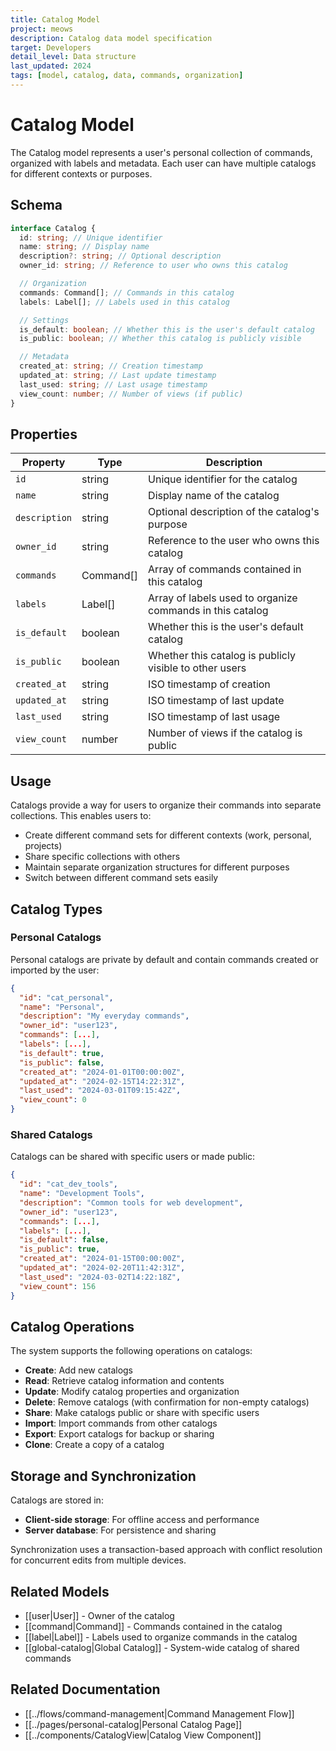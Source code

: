 ```yaml
---
title: Catalog Model
project: meows
description: Catalog data model specification
target: Developers
detail_level: Data structure
last_updated: 2024
tags: [model, catalog, data, commands, organization]
---
```


# Catalog Model

The Catalog model represents a user's personal collection of commands, organized with labels and metadata. Each user can have multiple catalogs for different contexts or purposes.

## Schema

```typescript
interface Catalog {
  id: string; // Unique identifier
  name: string; // Display name
  description?: string; // Optional description
  owner_id: string; // Reference to user who owns this catalog

  // Organization
  commands: Command[]; // Commands in this catalog
  labels: Label[]; // Labels used in this catalog

  // Settings
  is_default: boolean; // Whether this is the user's default catalog
  is_public: boolean; // Whether this catalog is publicly visible

  // Metadata
  created_at: string; // Creation timestamp
  updated_at: string; // Last update timestamp
  last_used: string; // Last usage timestamp
  view_count: number; // Number of views (if public)
}
```

## Properties

| Property      | Type      | Description                                               |
| ------------- | --------- | --------------------------------------------------------- |
| `id`          | string    | Unique identifier for the catalog                         |
| `name`        | string    | Display name of the catalog                               |
| `description` | string    | Optional description of the catalog's purpose             |
| `owner_id`    | string    | Reference to the user who owns this catalog               |
| `commands`    | Command[] | Array of commands contained in this catalog               |
| `labels`      | Label[]   | Array of labels used to organize commands in this catalog |
| `is_default`  | boolean   | Whether this is the user's default catalog                |
| `is_public`   | boolean   | Whether this catalog is publicly visible to other users   |
| `created_at`  | string    | ISO timestamp of creation                                 |
| `updated_at`  | string    | ISO timestamp of last update                              |
| `last_used`   | string    | ISO timestamp of last usage                               |
| `view_count`  | number    | Number of views if the catalog is public                  |

## Usage

Catalogs provide a way for users to organize their commands into separate collections. This enables users to:

- Create different command sets for different contexts (work, personal, projects)
- Share specific collections with others
- Maintain separate organization structures for different purposes
- Switch between different command sets easily

## Catalog Types

### Personal Catalogs

Personal catalogs are private by default and contain commands created or imported by the user:

```json
{
  "id": "cat_personal",
  "name": "Personal",
  "description": "My everyday commands",
  "owner_id": "user123",
  "commands": [...],
  "labels": [...],
  "is_default": true,
  "is_public": false,
  "created_at": "2024-01-01T00:00:00Z",
  "updated_at": "2024-02-15T14:22:31Z",
  "last_used": "2024-03-01T09:15:42Z",
  "view_count": 0
}
```

### Shared Catalogs

Catalogs can be shared with specific users or made public:

```json
{
  "id": "cat_dev_tools",
  "name": "Development Tools",
  "description": "Common tools for web development",
  "owner_id": "user123",
  "commands": [...],
  "labels": [...],
  "is_default": false,
  "is_public": true,
  "created_at": "2024-01-15T00:00:00Z",
  "updated_at": "2024-02-20T11:42:31Z",
  "last_used": "2024-03-02T14:22:18Z",
  "view_count": 156
}
```

## Catalog Operations

The system supports the following operations on catalogs:

- **Create**: Add new catalogs
- **Read**: Retrieve catalog information and contents
- **Update**: Modify catalog properties and organization
- **Delete**: Remove catalogs (with confirmation for non-empty catalogs)
- **Share**: Make catalogs public or share with specific users
- **Import**: Import commands from other catalogs
- **Export**: Export catalogs for backup or sharing
- **Clone**: Create a copy of a catalog

## Storage and Synchronization

Catalogs are stored in:

- **Client-side storage**: For offline access and performance
- **Server database**: For persistence and sharing

Synchronization uses a transaction-based approach with conflict resolution for concurrent edits from multiple devices.

## Related Models

- [[user|User]] - Owner of the catalog
- [[command|Command]] - Commands contained in the catalog
- [[label|Label]] - Labels used to organize commands in the catalog
- [[global-catalog|Global Catalog]] - System-wide catalog of shared commands

## Related Documentation

- [[../flows/command-management|Command Management Flow]]
- [[../pages/personal-catalog|Personal Catalog Page]]
- [[../components/CatalogView|Catalog View Component]]
